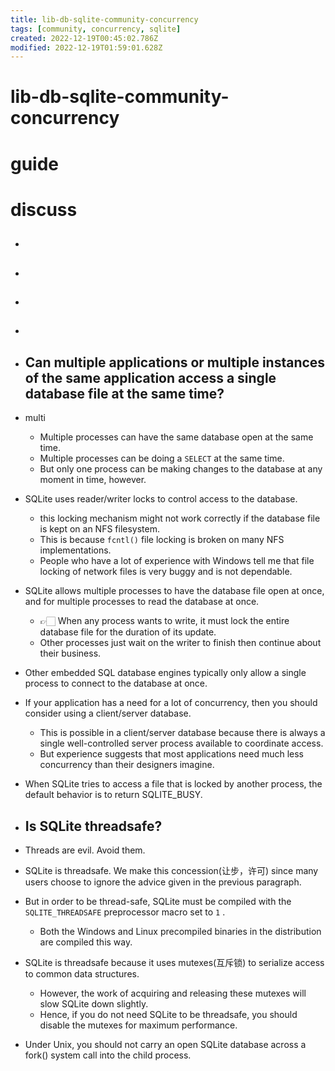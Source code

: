 ```yaml
---
title: lib-db-sqlite-community-concurrency
tags: [community, concurrency, sqlite]
created: 2022-12-19T00:45:02.786Z
modified: 2022-12-19T01:59:01.628Z
---
```


# lib-db-sqlite-community-concurrency

# guide

# discuss
- ## 

- ## 

- ## 

- ## 

- ## Can multiple applications or multiple instances of the same application access a single database file at the same time?
- multi
  - Multiple processes can have the same database open at the same time. 
  - Multiple processes can be doing a `SELECT` at the same time. 
  - But only one process can be making changes to the database at any moment in time, however.
- SQLite uses reader/writer locks to control access to the database. 
  - this locking mechanism might not work correctly if the database file is kept on an NFS filesystem. 
  - This is because `fcntl()` file locking is broken on many NFS implementations. 
  - People who have a lot of experience with Windows tell me that file locking of network files is very buggy and is not dependable.
- SQLite allows multiple processes to have the database file open at once, and for multiple processes to read the database at once. 
  - 👉🏻 When any process wants to write, it must lock the entire database file for the duration of its update.
  - Other processes just wait on the writer to finish then continue about their business.
- Other embedded SQL database engines typically only allow a single process to connect to the database at once.
- If your application has a need for a lot of concurrency, then you should consider using a client/server database.
  - This is possible in a client/server database because there is always a single well-controlled server process available to coordinate access. 
  - But experience suggests that most applications need much less concurrency than their designers imagine.
- When SQLite tries to access a file that is locked by another process, the default behavior is to return SQLITE_BUSY. 

- ## Is SQLite threadsafe?
- Threads are evil. Avoid them.
- SQLite is threadsafe. We make this concession(让步，许可) since many users choose to ignore the advice given in the previous paragraph. 
- But in order to be thread-safe, SQLite must be compiled with the `SQLITE_THREADSAFE` preprocessor macro set to `1` . 
  - Both the Windows and Linux precompiled binaries in the distribution are compiled this way. 
- SQLite is threadsafe because it uses mutexes(互斥锁) to serialize access to common data structures. 
  - However, the work of acquiring and releasing these mutexes will slow SQLite down slightly. 
  - Hence, if you do not need SQLite to be threadsafe, you should disable the mutexes for maximum performance.
- Under Unix, you should not carry an open SQLite database across a fork() system call into the child process.
